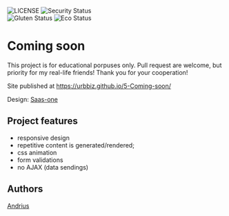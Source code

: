 ![LICENSE](https://img.shields.io/badge/license-MIT-blue.svg?style=flat-square)
![Security Status](https://img.shields.io/security-headers?label=Security&url=https%3A%2F%2Fgithub.com&style=flat-square)<br>
![Gluten Status](https://img.shields.io/badge/Gluten-Free-green.svg)
![Eco Status](https://img.shields.io/badge/ECO-Friendly-green.svg)<br>


# Coming soon


This project is for educational porpuses only. Pull request are welcome, but priority for my real-life friends! Thank you for your cooperation!

Site published at https://urbbiz.github.io/5-Coming-soon/

Design: [Saas-one](https://altrcloud.ru/saasone/index-two)


## Project features
- responsive design
- repetitive content is generated/rendered;
- css animation
- form validations
- no AJAX (data sendings)

## Authors
[Andrius](https://github.com/urbbiz)<br>

